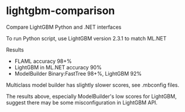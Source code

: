 # lightgbm-comparison
Compare LightGBM Python and .NET interfaces

To run Python script, use LightGBM version 2.3.1 to match ML.NET

Results
- FLAML accuracy 98+%
- LightGBM in ML.NET accuracy 90%
 - ModelBuilder Binary:FastTree 98+%, LightGBM 92%

Multiclass model builder has slightly slower scores, see .mbconfig files.

The results above, especially ModelBuilder's low scores for LightGBM, suggest there may be some misconfiguration in LightGBM API.

